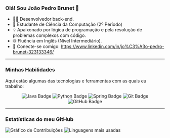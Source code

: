 ### Olá! Sou João Pedro Brunet 👋

- 👨‍💻 Desenvolvedor back-end.
- 🚀  Estudante de Ciência da Computação (2º Período)
- 💡 Apaixonado por lógica de programação e pela resolução de problemas complexos com código.
- 🌐 Fluência em Inglês (Nível Intermediário).
- 🔗 Conecte-se comigo: https://www.linkedin.com/in/jo%C3%A3o-pedro-brunet-323133346/

---

### Minhas Habilidades

Aqui estão algumas das tecnologias e ferramentas com as quais eu trabalho:

<p align="center">
  <img src="https://img.shields.io/badge/Java-007396?style=for-the-badge&logo=java&logoColor=white" alt="Java Badge"/>
  <img src="https://img.shields.io/badge/Python-3776AB?style=for-the-badge&logo=python&logoColor=white" alt="Python Badge"/>
  <img src="https://img.shields.io/badge/Spring-6DB33F?style=for-the-badge&logo=spring&logoColor=white" alt="Spring Badge"/>
  <img src="https://img.shields.io/badge/GIT-E44C30?style=for-the-badge&logo=git&logoColor=white" alt="Git Badge"/>
  <img src="https://img.shields.io/badge/GitHub-100000?style=for-the-badge&logo=github&logoColor=white" alt="GitHub Badge"/>
</p>

---

### Estatísticas do meu GitHub

![Gráfico de Contribuições](https://github-readme-activity-graph.vercel.app/graph?username=pedrobrunet&theme=react-dark)
![Linguagens mais usadas](https://github-readme-stats.vercel.app/api/top-langs/?username=pedrobrunet&layout=compact&theme=dark)
